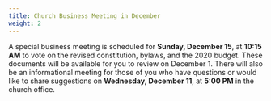 ```yaml
---
title: Church Business Meeting in December
weight: 2
---
```


A special business meeting is scheduled for **Sunday, December 15**, at **10:15 AM** to vote on the revised constitution, bylaws, and the 2020 budget. These documents will be available for you to review on December 1. There will also be an informational meeting for those of you who have questions or would like to share suggestions on **Wednesday, December 11**, at **5:00 PM** in the church office.